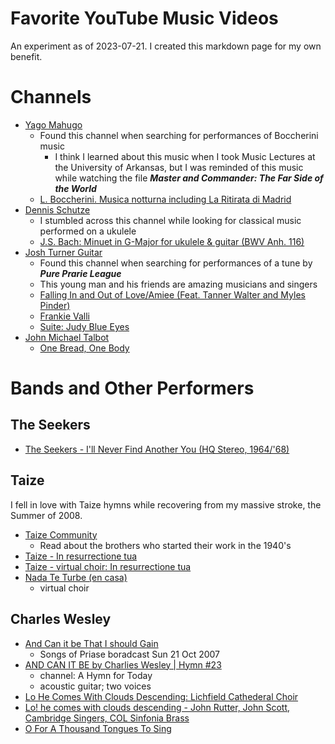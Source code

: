# Favorite YouTube Music Videos #

An experiment as of 2023-07-21.
I created this markdown page for my own benefit.

# Channels #

* [Yago Mahugo](https://www.youtube.com/@YagoMahugo)
    * Found this channel when searching for performances of Boccherini music
        * I think I learned about this music when I took Music Lectures at the University of Arkansas,
          but I was reminded of this music while watching the file ***Master and Commander: The Far Side of the World***
    * [L. Boccherini. Musica notturna including La Ritirata di Madrid](https://www.youtube.com/watch?v=oolXAoDUKoU)
* [Dennis Schutze](https://www.youtube.com/@dennisschuetzeband)
    * I stumbled across this channel while looking for classical music performed on a ukulele
    * [J.S. Bach: Minuet in G-Major for ukulele & guitar (BWV Anh. 116)](https://www.youtube.com/watch?v=POdxVKMVGSk)
* [Josh Turner Guitar](https://www.youtube.com/channel/UC3Wj9aO8VS5ZuXrtWfJf81w)
    * Found this channel when searching for performances of a tune by ***Pure Prarie League***
    * This young man and his friends are amazing musicians and singers
    * [Falling In and Out of Love/Amiee (Feat. Tanner Walter and Myles Pinder)](https://www.youtube.com/watch?v=eKqv-VMUcDA)
    * [Frankie Valli](https://www.youtube.com/watch?v=P_Npd2FyyLI)
    * [Suite: Judy Blue Eyes](https://www.youtube.com/watch?v=cUhdL_hUi3w)
* [John Michael Talbot](https://www.youtube.com/channel/UCkU6BlK4aYv1Mci1nrED4Bg)
    * [One Bread, One Body](https://www.youtube.com/watch?v=nNNOQm6WO54)

# Bands and Other Performers #

## The Seekers ##
* [The Seekers - I'll Never Find Another You (HQ Stereo, 1964/'68)](https://www.youtube.com/watch?v=wZf41UudAbI)

## Taize ##
I fell in love with Taize hymns while recovering from my massive stroke, the Summer of 2008.

* [Taize Community](https://www.giamusic.com/bios/taize.cfm)
    * Read about the brothers who started their work in the 1940's
* [Taize - In resurrectione tua](https://www.youtube.com/watch?v=_47gKnCMVNQ)
* [Taize - virtual choir: In resurrectione tua](https://www.youtube.com/watch?v=M-hybuhxJg8)
* [Nada Te Turbe (en casa)](https://www.youtube.com/watch?v=8noVAPXiQC8)
    * virtual choir

## Charles Wesley ##

* [And Can it be That I should Gain](https://www.youtube.com/watch?v=sQeIGbKqiw8)
    * Songs of Priase boradcast Sun 21 Oct 2007
* [AND CAN IT BE by Charlies Wesley | Hymn #23](https://www.youtube.com/watch?v=kHaFM1Jx088)
    * channel: A Hymn for Today
    * acoustic guitar; two voices
* [Lo He Comes With Clouds Descending: Lichfield Cathederal Choir](https://www.youtube.com/watch?v=jjn3fBTvBjY)
* [Lo! he comes with clouds descending - John Rutter, John Scott, Cambridge Singers, COL Sinfonia Brass](https://www.youtube.com/watch?v=eBAG0TXu2AE)
* [O For A Thousand Tongues To Sing](https://www.youtube.com/watch?v=4O9kw3cILpg)

